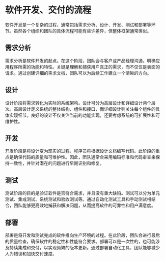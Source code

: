# 软件开发、交付的流程

软件开发是一个复杂的过程，通常包括需求分析、设计、开发、测试和部署等环节。虽然各个组织和团队的具体流程可能有些许差异，但整体框架通常类似。

## 需求分析

需求分析是软件开发的起点。在这个阶段，团队会与客户或产品经理沟通，明确应用程序所需的功能和特性。关键是理解和捕获用户真正的需求，而不仅仅是表面的请求。通过创建详细的需求文档，团队可以为后续工作建立一个清晰的方向。

## 设计

设计阶段将需求转化为实际的系统架构。设计可分为高层设计和详细设计两个层次。高层设计定义系统的整体结构、组件和接口，而详细设计则关注每个组件的具体实现细节。良好的设计不仅关注当前的功能实现，还要考虑系统的可扩展性和可维护性。

## 开发

开发阶段是将设计变为现实的过程，程序员将根据设计文档编写代码。此阶段的重点是确保代码的质量和可维护性。因此，团队通常会采用编码标准和代码审查来保持一致性，并针对潜在的问题进行早期识别和修复。

## 测试

测试阶段的目的是验证软件是否符合需求，并且没有重大缺陷。测试可以分为单元测试、集成测试、系统测试和验收测试等。通过自动化测试工具和手动测试相结合，团队能够更高效地捕获和解决问题，从而提高软件的可靠性和用户满意度。

## 部署

部署是将开发和测试完成的软件推向生产环境的过程。在此阶段，团队会进行最后的质量检查，确保软件的稳定性和性能符合要求。部署可以是一次性的，也可能涉及持续集成和交付，以实现频繁的版本更新。通过部署自动化工具，团队能够减少人为错误和加快交付速度。
